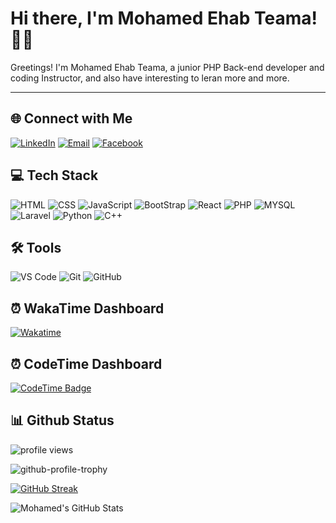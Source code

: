 # Hi there, I'm Mohamed Ehab Teama! 👨‍💻

Greetings! I'm Mohamed Ehab Teama, a junior PHP Back-end developer and coding Instructor, and also have interesting to leran more and more.

---

## 🌐 Connect with Me

[![LinkedIn](https://img.shields.io/badge/-LinkedIn-0A66C2?style=flat-square&logo=LinkedIn&logoColor=white&label=LinkedIn)](https://www.linkedin.com/in/mohamed-ehab-teama-267154250/)
[![Email](https://img.shields.io/badge/-Email-D14836?style=flat-square&logo=Gmail&logoColor=white&label=Email)](mailto:mohamed111.me111@gmail.com)
[![Facebook](https://img.shields.io/badge/-Facebook-1877F2?style=flat-square&logo=Facebook&logoColor=white&label=Facebook)](https://www.facebook.com/Mohamed.Ehab.Teama/)

## 💻 Tech Stack

![HTML](https://skillicons.dev/icons?i=html&theme=dark&borderRadius=20)
![CSS](https://skillicons.dev/icons?i=css&theme=dark&borderRadius=20)
![JavaScript](https://skillicons.dev/icons?i=js&theme=dark&borderRadius=20)
![BootStrap](https://skillicons.dev/icons?i=bootstrap&theme=dark&borderRadius=20)
![React](https://skillicons.dev/icons?i=react&theme=dark&borderRadius=20)
![PHP](https://skillicons.dev/icons?i=php&theme=dark&borderRadius=20)
![MYSQL](https://skillicons.dev/icons?i=mysql&theme=dark&borderRadius=20)
![Laravel](https://skillicons.dev/icons?i=laravel&theme=dark&borderRadius=20)
![Python](https://skillicons.dev/icons?i=python&theme=dark&borderRadius=20)
![C++](https://skillicons.dev/icons?i=cpp&theme=dark&borderRadius=20)

## 🛠️ Tools

![VS Code](https://skillicons.dev/icons?i=vscode&theme=dark&borderRadius=20)
![Git](https://skillicons.dev/icons?i=git&theme=dark&borderRadius=20)
![GitHub](https://skillicons.dev/icons?i=github&theme=dark&borderRadius=20)

## ⏰ WakaTime Dashboard

[![Wakatime](https://wakatime.com/badge/user/018e5688-b95a-4101-a7a5-8a9ef98e2b90.svg)](https://wakatime.com/@Mohamed_Ehab_Teama)

## ⏰ CodeTime Dashboard

[![CodeTime Badge](https://img.shields.io/endpoint?style=social&color=222&url=https%3A%2F%2Fapi.codetime.dev%2Fshield%3Fid%3D24927%26project%3D%26in=0)](https://codetime.dev)

## 📊 Github Status

![profile views](https://komarev.com/ghpvc/?username=Mohamed-Ehab-Teama)

![github-profile-trophy](https://github-profile-trophy.vercel.app/?theme=nord&username=Mohamed-Ehab-Teama&title=Repositories,Commits,PullRequest&column=-1)

[![GitHub Streak](https://streak-stats.demolab.com?user=Mohamed-Ehab-Teama&border_radius=7.5&theme=nord)](https://git.io/streak-stats)

![Mohamed's GitHub Stats](https://github-readme-stats.vercel.app/api?username=Mohamed-Ehab-Teama&show_icons=true&theme=nord&rank_icon=percentile)
